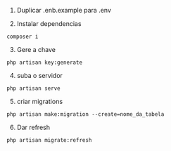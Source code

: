1. Duplicar .enb.example para .env

2. Instalar dependencias
```
composer i
```

3. Gere a chave
```
php artisan key:generate
```

4. suba o servidor
```
php artisan serve
```
5. criar migrations
```
php artisan make:migration --create=nome_da_tabela
```
6. Dar refresh 
```
php artisan migrate:refresh
```